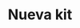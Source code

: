 ---
title: Nueva kit
date: 
draft: false

# descripcion
description : Aros pasantes trepadores. Precio por par. Se ajusta detrás del lóbulo sin tuerquita. En plata 925.

materials: Plata 925

color: 

dimensions: Largo total 2.5cm

code: 01-05-0883

type: "Aros"

categories: []

price: $3.350,00

price_eftvo: $2.850,00

# Images
# first image will be shown in the product page
images:
  # - image: "images/path_to_image"
  # La ubicacion de las imagenes es imagenes/Aros/Aros.Trepadores/01-05-0883-nueva-kit
  - image: "./images/aros/trepadores/01-05-0883-nueva-kit_a.jpg"
  - image: "./images/aros/trepadores/01-05-0883-nueva-kit_b.jpg"
---